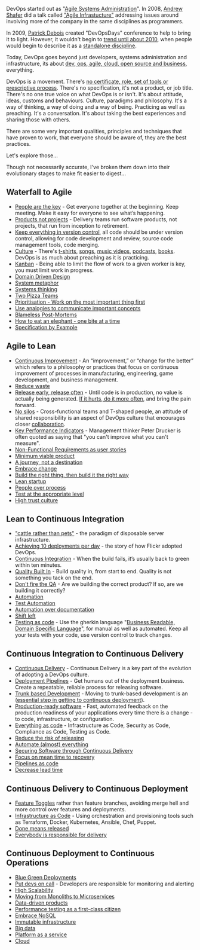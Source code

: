 DevOps started out as "[Agile Systems Administration](https://blog.newrelic.com/2014/05/16/devops-name/)". In 2008, [Andrew Shafer](https://twitter.com/littleidea) did a talk called ["Agile Infrastucture"](http://www.jedi.be/blog/2008/10/09/agile-2008-toronto-agile-infrastructure-and-operations-presentation/) addressing issues around involving more of the company in the same disciplines as programmers.

In 2009, [Patrick Debois](https://twitter.com/patrickdebois) created "DevOpsDays" conference to help to bring it to light. However, it wouldn't begin to [trend until about 2010](https://trends.google.co.uk/trends/explore?date=all&q=devops), when people would begin to describe it as a [standalone discipline](http://www.somic.org/2010/03/02/the-rise-of-devops/).

Today, DevOps goes beyond just developers, systems administration and infrastructure, its about [dev, ops, agile, cloud, open source and business](https://blogs.the451group.com/opensource/2010/03/03/devops-mixing-dev-ops-agile-cloud-open-source-and-business/), everything.

DevOps is a movement. There's [no certificate, role, set of tools or prescriptive process](https://sites.google.com/a/jezhumble.net/devops-manifesto/). There's no specification, it's not a product, or job title. There's no one true voice on what DevOps is or isn't. It's about attitude, ideas, customs and behaviours. Culture, paradigms and philosophy. It's a way of thinking, a way of doing and a way of being. Practicing as well as preaching. It's a conversation. It's about taking the best experiences and sharing those with others.

There are some very important qualities, principles and techniques that have proven to work, that everyone should be aware of, they are the best practices.
 
Let's explore those...

<!--more-->

Though not necessarily accurate, I've broken them down into their evolutionary stages to make fit easier to digest...

## Waterfall to Agile

- [People are the key](https://techbeacon.com/psychology-devops-understanding-people-key-success) - Get everyone together at the beginning. Keep meeting. Make it easy for everyone to see what’s happening.
- [Products not projects](https://www.madetech.com/blog/products-not-projects) - Delivery teams run software products, not projects, that run from inception to retirement.
- [Keep everything in version control](https://www.ibm.com/developerworks/library/a-devops6/index.html), all code should be under version control, allowing for code development and review, source code management tools, code merging.
- [Culture](https://martinfowler.com/bliki/DevOpsCulture.html) - There's [t-shirts](https://www.redbubble.com/shop/devops+t-shirts), [songs](https://www.youtube.com/watch?v=pebIr4F-vjQ), [music videos](https://www.youtube.com/watch?v=iYLxw6OsZug), [podcasts](http://devopscafe.org/), [books](https://medium.com/devopslinks/10-great-books-for-aspiring-devops-sre-engineers-76536c7c4909). DevOps is as much about preaching as it is practicing.
- [Kanban](http://blog.crisp.se/mattiasskarin/files/slides/introducing_kanban_in_operations.pdf) - Being able to limit the flow of work to a given worker is key, you must limit work in progress.
- [Domain Driven Design](https://www.thoughtworks.com/insights/blog/domain-driven-design-services-architecture)
- [System metaphor](https://en.wikibooks.org/wiki/Software_Engineering_with_an_Agile_Development_Framework/Iteration_One/System_metaphor)
- [Systems thinking](https://en.wikipedia.org/wiki/Systems_theory)
- [Two Pizza Teams](http://blog.idonethis.com/two-pizza-team/)
- [Prioritisation - Work on the most important thing first](http://www.theagilemindset.co.uk/the-scrum-philosophy/)
- [Use analogies to communicate important concepts](http://www.techrepublic.com/blog/10-things/10-ways-to-explain-things-more-effectively/)
- [Blameless Post-Mortems](https://codeascraft.com/2012/05/22/blameless-postmortems/)
- [How to eat an elephant - one bite at a time](https://www.linkedin.com/pulse/how-eat-elephant-one-bite-time-asia-shahzad/)
- [Specification by Example](https://www.thoughtworks.com/insights/blog/specification-example)

## Agile to Lean

- [Continuous Improvement](https://en.wikipedia.org/wiki/Kaizen) - An “improvement,” or “change for the better” which refers to a philosophy or practices that focus on continuous improvement of processes in manufacturing, engineering, game development, and business management.
- [Reduce waste](https://itrevolution.com/japanese-words-for-devops-practitioners/)
- [Release early, release often](http://www.catb.org/esr/writings/homesteading/cathedral-bazaar/ar01s04.html) - Until code is in production, no value is actually being generated. [If it hurts, do it more often](https://martinfowler.com/bliki/FrequencyReducesDifficulty.html), and bring the pain forward.
- [No silos](https://continuousdelivery.com/2012/10/theres-no-such-thing-as-a-devops-team/) - Cross-functional teams and T-shaped people, an attitude of shared responsibility is an aspect of DevOps culture that encourages closer [collaboration](https://blog.chef.io/2017/03/01/devops-is-all-about-collaboration/).
- [Key Performance Indicators](https://www.atlassian.com/devops#measurement) - Management thinker Peter Drucker is often quoted as saying that "you can't improve what you can't measure".
- [Non-Functional Requirements as user stories](https://legacy.devopsdays.org/blog/wp-content/uploads/2010/02/rachel-davies-nonfunctional-devopsdays.pdf)
- [Minimum viable product](http://blog.crisp.se/2016/01/25/henrikkniberg/making-sense-of-mvp)
- [A journey, not a destination](https://notafactoryanymore.com/2015/08/14/a-personal-devops-journey-or-a-never-ending-journey-to-mastery/)
- [Embrace change](https://www.theregister.co.uk/2016/01/15/devops_people_problem/)
- [Build the right thing, then build it the right way](https://barryoreilly.com/2016/10/06/10-principles-to-transform/)
- [Lean startup](http://ecorner.stanford.edu/videos/2329/Evangelizing-for-the-Lean-Startup-Entire-Talk)
- [People over process](https://jezhumble.net/2007/09/11/line-management.html)
- [Test at the appropriate level](https://www.mountaingoatsoftware.com/blog/the-forgotten-layer-of-the-test-automation-pyramid)
- [High trust culture](https://www.slideshare.net/jezhumble/lean-enterprise-42651898)

## Lean to Continuous Integration

- ["cattle rather than pets"](https://www.theregister.co.uk/2013/03/18/servers_pets_or_cattle_cern/) - the paradigm of disposable server infrastructure.
- [Achieving 10 deployments per day](https://www.youtube.com/watch?v=LdOe18KhtT4) - the story of how Flickr adopted DevOps.
- [Continuous Integration](https://martinfowler.com/bliki/ContinuousIntegrationCertification.html) - When the build fails, it’s usually back to green within ten minutes.
- [Quality Built In](https://www.slideshare.net/AndrewDzynia/quality-built-in/) - Build quality in, from start to end. Quality is not something you tack on the end.
- [Don't fire the QA](https://www.thoughtworks.com/insights/blog/qa-role-what-it-really) - Are we building the correct product? If so, are we building it correctly?
- [Automation](https://dzone.com/articles/what-is-devops-and-how-automation-helps-achieve-it)
- [Test Automation](https://www.atlassian.com/blog/devops/test-automation-secret-devops-success)
- [Automation over documentation](https://githubengineering.com/runnable-documentation/)
- [Shift left](https://dzone.com/articles/the-shift-left-principle-and-devops-1)
- [Testing as code](http://www.bbc.co.uk/blogs/internet/entries/ff14236d-098a-3565-b678-ff4ba5776a5f) - Use the gherkin language "[Business Readable, Domain Specific Language](https://martinfowler.com/bliki/BusinessReadableDSL.html)", for manual as well as automated. Keep all your tests with your code, use version control to track changes.

## Continuous Integration to Continuous Delivery

- [Continuous Delivery](https://techbeacon.com/agile-devops-continuous-delivery-evolution-software-delivery) - Continuous Delivery is a key part of the evolution of adopting a DevOps culture.
- [Deployment Pipelines](https://continuousdelivery.com/implementing/patterns/) - Get humans out of the deployment business. Create a repeatable, reliable process for releasing software.
- [Trunk based Development](https://www.thoughtworks.com/insights/blog/enabling-trunk-based-development-deployment-pipelines) - Moving to trunk-based development is an ([essential step in getting to continuous deployment](https://engineering.moonpig.com/development/move-to-trunk-based-development-without-the-chaos)).
- [Production-ready software](https://www.slideshare.net/jezhumble/devops-and-agile-release-management) - Fast, automated feedback on the production readiness of your applications every time there is a change - to code, infrastructure, or configuration.
- [Everything as code](https://www.slideshare.net/dubsquared/eac-25454047) - Infrastructure as Code, Security as Code, Compliance as Code, Testing as Code.
- [Reduce the risk of releasing](http://slidesha.re/dsSZIr)
- [Automate (almost) everything](https://www.thoughtworks.com/insights/blog/automate-almost-everything)
- [Securing Software through Continuous Delivery](https://www.oreilly.com/learning/devopssec-securing-software-through-continuous-delivery)
- [Focus on mean time to recovery](https://www.thoughtworks.com/radar/techniques/focus-on-mean-time-to-recovery)
- [Pipelines as code](http://inedo.com/blog/pipelines-as-code-how-you-can-fully-embrace-agile-and-devops)
- [Decrease lead time](https://techbeacon.com/doing-continuous-delivery-focus-first-reducing-release-cycle-times)

## Continuous Delivery to Continuous Deployment

- [Feature Toggles](https://martinfowler.com/bliki/FeatureToggle.html) rather than feature branches, avoiding merge hell and more control over features and deployments.
- [Infrastructure as Code](https://stochasticresonance.wordpress.com/2009/07/12/infrastructure-renaissance/) - Using orchestration and provisioning tools such as Terraform, Docker, Kubernetes, Ansible, Chef, Puppet.
- [Done means released](https://blog.codecentric.de/en/2010/10/devopsdays-in-hamburg-%E2%80%9Cdone%E2%80%9D-means-released/)
- [Everybody is responsible for delivery](http://blog.macisaacconsulting.com/continuous-delivery-everybody-responsible-quality/)

## Continuous Deployment to Continuous Operations

- [Blue Green Deployments](https://martinfowler.com/bliki/BlueGreenDeployment.html)
- [Put devs on call](https://victorops.com/putting-devs-on-call/) - Developers are responsible for monitoring and alerting
- [High Scalability](http://highscalability.com/blog/2015/1/12/the-stunning-scale-of-aws-and-what-it-means-for-the-future-o.html)
- [Moving from Monoliths to Microservices](https://gotocon.com/amsterdam-2016/presentation/Journey%20from%20Monolith%20to%20Microservices%20and%20DevOps)
- [Data-driven products](https://medium.com/@neal_lathia/what-do-we-mean-when-we-talk-about-data-driven-products-127ceb3e6cf)
- [Performance testing as a first-class citizen](https://internetperformanceexpert.com/2013/09/26/treat-performance-as-a-first-class-citizen/)
- [Embrace NoSQL](https://diginomica.com/category/devops-stack/)
- [Immutable infrastructure](https://dzone.com/articles/why-you-should-build-immutable)
- [Big data](http://blog.syncsort.com/2017/04/big-data/big-data-and-devops/)
- [Platform as a service](https://blogs.msdn.microsoft.com/brunoterkaly/2014/04/17/the-devops-story-why-it-is-really-about-platform-as-a-service/)
- [Cloud](https://www.infoq.com/articles/cloud-and-devops)